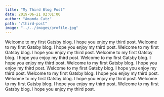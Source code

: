 ```yaml
---
title: "My Third Blog Post"
date: 2019-06-21 02:01:00
author: "Amanda Catz"
path: "/third-post"
image: "../../images/profile.jpg"
---
```


Welcome to my first Gatsby blog. I hope you enjoy my third post. Welcome to my first Gatsby blog. I hope you enjoy my third post. Welcome to my first Gatsby blog. I hope you enjoy my third post. Welcome to my first Gatsby blog. I hope you enjoy my third post. Welcome to my first Gatsby blog. I hope you enjoy my third post. Welcome to my first Gatsby blog. I hope you enjoy my third post. Welcome to my first Gatsby blog. I hope you enjoy my third post. Welcome to my first Gatsby blog. I hope you enjoy my third post. Welcome to my first Gatsby blog. I hope you enjoy my third post. Welcome to my first Gatsby blog. I hope you enjoy my third post. Welcome to my first Gatsby blog. I hope you enjoy my third post.
